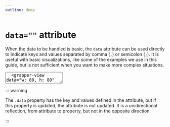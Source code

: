 ```yaml
---
outline: deep
---
```


# `data=""` attribute

When the data to be handled is basic, the `data` attribute can be used directly to indicate keys and
values separated by comma (`,`) or semicolon (`;`). It is useful with basic visualizations, like
some of the examples we use in this guide, but is not sufficient when you want to make more complex
situations.

<ClientOnly>
<div id="example"></div>
<g-editor lines-highlight="1" href="#example">
<textarea>
  <grapper-view data="w: 80, h: 80" style="width: 100px;">
    <svg viewBox="0 0 100 100">
      <rect x="0" y="0" fill="green"
            g-bind:width="data.w" 
            g-bind:height="data.h"/>
    </svg>
  </grapper-view>
</textarea>
</g-editor>
</ClientOnly>

::: warning 

The `.data` property has the key and values defined in the attribute, but if this
property is updated, the attribute is not updated. It is a unidirectional reflection, from attribute
to property, but not in the opposite direction.

:::
